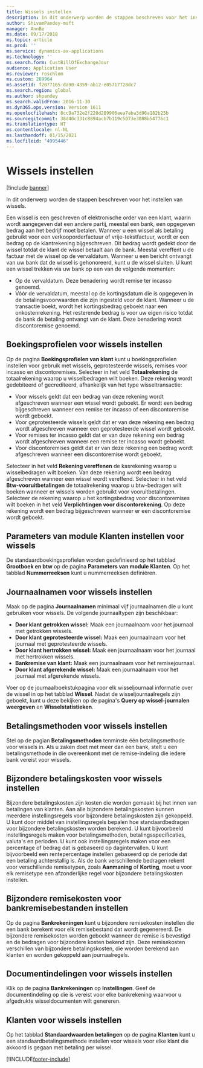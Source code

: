 ```yaml
---
title: Wissels instellen
description: In dit onderwerp worden de stappen beschreven voor het instellen van wissels.
author: ShivamPandey-msft
manager: AnnBe
ms.date: 09/17/2018
ms.topic: article
ms.prod: ''
ms.service: dynamics-ax-applications
ms.technology: ''
ms.search.form: CustBillOfExchangeJour
audience: Application User
ms.reviewer: roschlom
ms.custom: 269964
ms.assetid: f2077165-da90-4359-ab12-e05717728dc7
ms.search.region: global
ms.author: shpandey
ms.search.validFrom: 2016-11-30
ms.dyn365.ops.version: Version 1611
ms.openlocfilehash: 8cc9a732e2f220d289906aea7aba3d96a182b25b
ms.sourcegitcommit: 38d40c331c8894acb7b119c5073e3088b54776c1
ms.translationtype: HT
ms.contentlocale: nl-NL
ms.lasthandoff: 01/15/2021
ms.locfileid: "4995446"
---
```

# <a name="set-up-bills-of-exchange"></a>Wissels instellen

[!include [banner](../includes/banner.md)]

In dit onderwerp worden de stappen beschreven voor het instellen van wissels.

Een wissel is een geschreven of elektronische order van een klant, waarin wordt aangegeven dat een andere partij, meestal een bank, een opgegeven bedrag aan het bedrijf moet betalen. Wanneer u een wissel als betaling gebruikt voor een verkooporderfactuur of vrije-tekstfactuur, wordt er een bedrag op de klantrekening bijgeschreven. Dit bedrag wordt gedekt door de wissel totdat de klant de wissel betaalt aan de bank. Meestal vereffent u de factuur met de wissel op de vervaldatum. Wanneer u een bericht ontvangt van uw bank dat de wissel is gehonoreerd, kunt u de wissel sluiten. U kunt een wissel trekken via uw bank op een van de volgende momenten:

-   Op de vervaldatum. Deze benadering wordt remise ter incasso genoemd.
-   Vóór de vervaldatum, meestal op de kortingsdatum die is opgegeven in de betalingsvoorwaarden die zijn ingesteld voor de klant. Wanneer u de transactie boekt, wordt het kortingsbedrag geboekt naar een onkostenrekening. Het resterende bedrag is voor uw eigen risico totdat de bank de betaling ontvangt van de klant. Deze benadering wordt discontoremise genoemd.

## <a name="set-up-posting-profiles-for-bills-of-exchange"></a>Boekingsprofielen voor wissels instellen

Op de pagina **Boekingsprofielen van klant** kunt u boekingsprofielen instellen voor gebruik met wissels, geprotesteerde wissels, remises voor incasso en discontoremises. Selecteer in het veld **Totaalrekening** de totaalrekening waarop u wisselbedragen wilt boeken. Deze rekening wordt gedebiteerd of gecrediteerd, afhankelijk van het type wisseltransactie:
-   Voor wissels geldt dat een bedrag van deze rekening wordt afgeschreven wanneer een wissel wordt geboekt. Er wordt een bedrag bijgeschreven wanneer een remise ter incasso of een discontoremise wordt geboekt.
-   Voor geprotesteerde wissels geldt dat er van deze rekening een bedrag wordt afgeschreven wanneer een geprotesteerde wissel wordt geboekt.
-   Voor remises ter incasso geldt dat er van deze rekening een bedrag wordt afgeschreven wanneer een remise ter incasso wordt geboekt.
-   Voor discontoremises geldt dat er van deze rekening een bedrag wordt afgeschreven wanneer een discontoremise wordt geboekt.

Selecteer in het veld **Rekening vereffenen** de kasrekening waarop u wisselbedragen wilt boeken. Van deze rekening wordt een bedrag afgeschreven wanneer een wissel wordt vereffend. Selecteer in het veld **Btw-vooruitbetalingen** de totaalrekening waarop u btw-bedragen wilt boeken wanneer er wissels worden gebruikt voor vooruitbetalingen. Selecteer de rekening waarop u het kortingsbedrag voor discontoremises wilt boeken in het veld **Verplichtingen voor discontorekening**. Op deze rekening wordt een bedrag bijgeschreven wanneer er een discontoremise wordt geboekt.

## <a name="set-up-accounts-receivable-parameters-for-bills-of-exchange"></a>Parameters van module Klanten instellen voor wissels

De standaardboekingsprofielen worden gedefinieerd op het tabblad **Grootboek en btw** op de pagina **Parameters van module Klanten**. Op het tabblad **Nummerreeksen** kunt u nummerreeksen definiëren.

## <a name="set-up-journal-names-for-bills-of-exchange"></a>Journaalnamen voor wissels instellen


Maak op de pagina **Journaalnamen** minimaal vijf journaalnamen die u kunt gebruiken voor wissels. De volgende journaaltypen zijn beschikbaar:
-   **Door klant getrokken wissel:** Maak een journaalnaam voor het journaal met getrokken wissels.
-   **Door klant geprotesteerde wissel:** Maak een journaalnaam voor het journaal met geprotesteerde wissels.
-   **Door klant hertrokken wissel:** Maak een journaalnaam voor het journaal met hertrokken wissels.
-   **Bankremise van klant:** Maak een journaalnaam voor het remisejournaal.
-   **Door klant afgerekende wissel:** Maak een journaalnaam voor het journaal met afgerekende wissels.

Voer op de journaalboekstukpagina voor elk wisseljournaal informatie over de wissel in op het tabblad **Wissel**. Nadat de wisseljournaalregels zijn geboekt, kunt u deze bekijken op de pagina's **Query op wissel-journalen weergeven** en **Wisselstatistieken**.

## <a name="set-up-methods-of-payment-for-bills-of-exchange"></a>Betalingsmethoden voor wissels instellen

Stel op de pagian **Betalingsmethoden** tenminste één betalingsmethode voor wissels in. Als u zaken doet met meer dan een bank, stelt u een betalingsmethode in die overeenkomt met de remise-indeling die iedere bank vereist voor wissels.

## <a name="set-up-payment-fees-for-bills-of-exchange"></a>Bijzondere betalingskosten voor wissels instellen

Bijzondere betalingskosten zijn kosten die worden gemaakt bij het innen van betalingen van klanten. Aan alle bijzondere betalingskosten kunnen meerdere instellingsregels voor bijzondere betalingskosten zijn gekoppeld. U kunt door middel van instellingsregels bepalen hoe standaardbedragen voor bijzondere betalingskosten worden berekend. U kunt bijvoorbeeld instellingsregels maken voor betalingsmethoden, betalingsspecificaties, valuta's en perioden. U kunt ook instellingsregels maken voor een percentage of bedrag dat is gebaseerd op dagintervallen. U kunt bijvoorbeeld een rentepercentage instellen gebaseerd op de periode dat een betaling achterstallig is. Als de bank verschillende bedragen rekent voor verschillende remisetypen, zoals **Aanmaning** of **Korting**, moet u voor elk remisetype een afzonderlijke regel voor bijzondere betalingskosten instellen.

## <a name="set-up-remittance-fees-for-bank-remittance-files"></a>Bijzondere remisekosten voor bankremisebestanden instellen

Op de pagina **Bankrekeningen** kunt u bijzondere remisekosten instellen die een bank berekent voor elk remisebestand dat wordt gegenereerd. De bijzondere remisekosten worden geboekt wanneer de remise is bevestigd en de bedragen voor bijzondere kosten bekend zijn. Deze remisekosten verschillen van bijzondere betalingskosten, die worden berekend aan klanten en worden gekoppeld aan journaalregels.

## <a name="set-up-document-layouts-for-bills-of-exchange"></a>Documentindelingen voor wissels instellen

Klik op de pagina **Bankrekeningen** op **Instellingen**. Geef de documentindeling op die is vereist voor elke bankrekening waarvoor u afgedrukte wisseldocumenten wilt genereren.

## <a name="set-up-customers-for-bills-of-exchange"></a>Klanten voor wissels instellen

Op het tabblad **Standaardwaarden betalingen** op de pagina **Klanten** kunt u een standaardbetalingsmethode instellen voor wissels voor elke klant die akkoord is gegaan met betaling per wissel.







[!INCLUDE[footer-include](../../includes/footer-banner.md)]